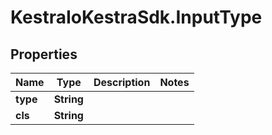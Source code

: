 # KestraIoKestraSdk.InputType

## Properties

Name | Type | Description | Notes
------------ | ------------- | ------------- | -------------
**type** | **String** |  | 
**cls** | **String** |  | 


